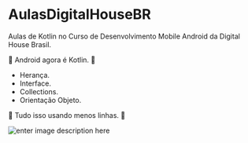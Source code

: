 # AulasDigitalHouseBR
Aulas de Kotlin no Curso de Desenvolvimento Mobile Android da Digital House Brasil.


💚 Android agora é Kotlin. 💚
 - Herança.
 - Interface.
 - Collections.
 - Orientação Objeto.
 
 
💚 Tudo isso usando menos linhas. 💚


![enter image description here](https://camo.githubusercontent.com/8f6b8401cacdd9ef03c76a8000bfccbd4259e04f/68747470733a2f2f63646e2d696d616765732d312e6d656469756d2e636f6d2f6d61782f313630302f312a337831514533567a47354d576935516b36432d484c512e676966)
